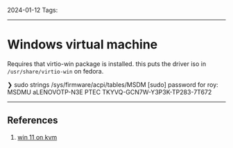 2024-01-12
Tags:

---
# Windows virtual machine

Requires that virtio-win package is installed. this puts the driver iso in `/usr/share/virtio-win` on fedora.

❯ sudo strings /sys/firmware/acpi/tables/MSDM
[sudo] password for roy:
MSDMU
aLENOVOTP-N3E
PTEC
TKYVQ-GCN7W-Y3P3K-TP283-7T672

---
## References
1. [win 11 on kvm](https://sysguides.com/install-a-windows-11-virtual-machine-on-kvm/#6-16-mount-the-virtio-winiso-image)

